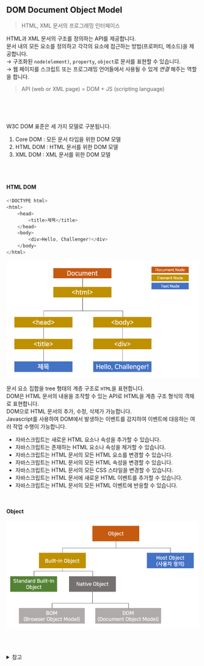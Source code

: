 ## DOM Document Object Model  

> HTML, XML 문서의 프로그래밍 인터페이스

HTML과 XML 문서의 구조를 정의하는 API를 제공합니다.  
문서 내의 모든 요소를 정의하고 각각의 요소에 접근하는 방법(프로퍼티, 메소드)을 제공합니다.  
→ 구조화된 `node(element)`, `property`, `object`로 문서를 표현할 수 있습니다.    
→ 웹 페이지를 스크립트 또는 프로그래밍 언어들에서 사용될 수 있게 _연결_ 해주는 역할을 합니다.  
  

> API (web or XML page) = DOM + JS (scripting language)  
 



<br/><br/><br/>


W3C DOM 표준은 세 가지 모델로 구분됩니다.  
1. Core DOM : 모든 문서 타입을 위한 DOM 모델
2. HTML DOM : HTML 문서를 위한 DOM 모델
3. XML DOM : XML 문서를 위한 DOM 모델

<BR/>
<BR/>

#### HTML DOM

``` javascript
<!DOCTYPE html>
<html>
    <head>
        <title>제목</title>
    </head>
    <body>
        <div>Hello, Challenger!</div>
    </body>
</html>
```

![DOM](images/DOM.png)  

문서 요소 집합을 tree 형태의 계층 구조로 `HTML`을 표현합니다.  
DOM은 HTML 문서의 내용을 조작할 수 있는 API로 HTML을 계층 구조 형식의 객체로 표현합니다.  
DOM으로 HTML 문서의 추가, 수정, 삭제가 가능합니다.   
Javascript를 사용하여 DOM에서 발생하는 이벤트를 감지하여 이벤트에 대응하는 여러 작업 수행이 가능합니다.


- 자바스크립트는 새로운 HTML 요소나 속성을 추가할 수 있습니다.
- 자바스크립트는 존재하는 HTML 요소나 속성을 제거할 수 있습니다.
- 자바스크립트는 HTML 문서의 모든 HTML 요소를 변경할 수 있습니다.
- 자바스크립트는 HTML 문서의 모든 HTML 속성을 변경할 수 있습니다.
- 자바스크립트는 HTML 문서의 모든 CSS 스타일을 변경할 수 있습니다.
- 자바스크립트는 HTML 문서에 새로운 HTML 이벤트를 추가할 수 있습니다.
- 자바스크립트는 HTML 문서의 모든 HTML 이벤트에 반응할 수 있습니다.


<br/>

#### Object
![Object](images/object.png)



<br/><br/>
<details>
<summary>참고</summary>

[DOM은 정확히 무엇일까? [번역]](https://wit.nts-corp.com/2019/02/14/5522)   
[DOM의 개념](http://tcpschool.com/javascript/js_dom_concept)
</details>

